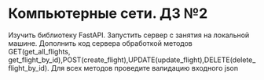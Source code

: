 # Компьютерные сети. ДЗ №2

Изучить библиотеку FastAPI.
Запустить сервер с занятия на локальной машине.
Дополнить код сервера обработкой методов GET(get_all_flights, get_flight_by_id),POST(create_flight),UPDATE(update_flight),DELETE(delete_flight_by_id). Для всех методов проведите валидацию входного json